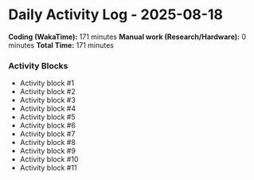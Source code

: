 # Daily Activity Log - 2025-08-18

**Coding (WakaTime):** 171 minutes
**Manual work (Research/Hardware):** 0 minutes
**Total Time:** 171 minutes

### Activity Blocks
- Activity block #1
- Activity block #2
- Activity block #3
- Activity block #4
- Activity block #5
- Activity block #6
- Activity block #7
- Activity block #8
- Activity block #9
- Activity block #10
- Activity block #11

